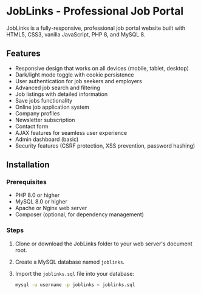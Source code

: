 # JobLinks - Professional Job Portal

JobLinks is a fully-responsive, professional job portal website built with HTML5, CSS3, vanilla JavaScript, PHP 8, and MySQL 8.

## Features

- Responsive design that works on all devices (mobile, tablet, desktop)
- Dark/light mode toggle with cookie persistence
- User authentication for job seekers and employers
- Advanced job search and filtering
- Job listings with detailed information
- Save jobs functionality
- Online job application system
- Company profiles
- Newsletter subscription
- Contact form
- AJAX features for seamless user experience
- Admin dashboard (basic)
- Security features (CSRF protection, XSS prevention, password hashing)

## Installation

### Prerequisites

- PHP 8.0 or higher
- MySQL 8.0 or higher
- Apache or Nginx web server
- Composer (optional, for dependency management)

### Steps

1. Clone or download the JobLinks folder to your web server's document root.

2. Create a MySQL database named `joblinks`.

3. Import the `joblinks.sql` file into your database:
   ```bash
   mysql -u username -p joblinks < joblinks.sql